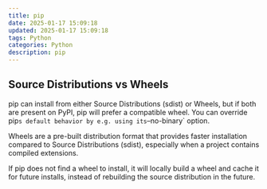 ```yaml
---
title: pip
date: 2025-01-17 15:09:18
updated: 2025-01-17 15:09:18
tags: Python
categories: Python
description: pip
---
```


## Source Distributions vs Wheels

pip can install from either Source Distributions (sdist) or Wheels, but if both are present on PyPI, pip will prefer a compatible wheel. You can override pip`s default behavior by e.g. using its`–no-binary` option.

Wheels are a pre-built distribution format that provides faster installation compared to Source Distributions (sdist), especially when a project contains compiled extensions.

If pip does not find a wheel to install, it will locally build a wheel and cache it for future installs, instead of rebuilding the source distribution in the future.
